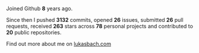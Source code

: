 Joined Github **8** years ago.

Since then I pushed **3132** commits, opened **26** issues, submitted **26** pull requests, received **263** stars across **78** personal projects and contributed to **20** public repositories.

Find out more about me on [lukasbach.com](https://lukasbach.com)
